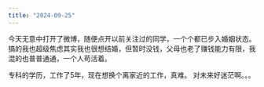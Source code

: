 ```yaml
---
title: "2024-09-25"
---
```


<P>
  今天无意中打开了微博，随便点开以前关注过的同学，一个个都已步入婚姻状态。搞的我也超级焦虑其实我也很想结婚，但暂时没钱，父母也老了赚钱能力有限，我混的也普普通通，一个人苟活着。

  专科的学历，工作了5年，现在想换个离家近的工作，真难。 对未来好迷茫啊。。。

</P>
